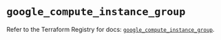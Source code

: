 # `google_compute_instance_group`

Refer to the Terraform Registry for docs: [`google_compute_instance_group`](https://registry.terraform.io/providers/hashicorp/google/5.39.1/docs/resources/compute_instance_group).
